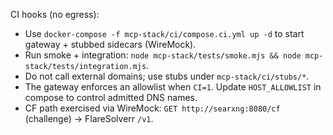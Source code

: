CI hooks (no egress):

- Use `docker-compose -f mcp-stack/ci/compose.ci.yml up -d` to start gateway +
  stubbed sidecars (WireMock).
- Run smoke + integration:
  `node mcp-stack/tests/smoke.mjs && node mcp-stack/tests/integration.mjs`.
- Do not call external domains; use stubs under `mcp-stack/ci/stubs/*`.
- The gateway enforces an allowlist when `CI=1`. Update `HOST_ALLOWLIST` in
  compose to control admitted DNS names.
- CF path exercised via WireMock: `GET http://searxng:8080/cf` (challenge) →
  FlareSolverr `/v1`.
